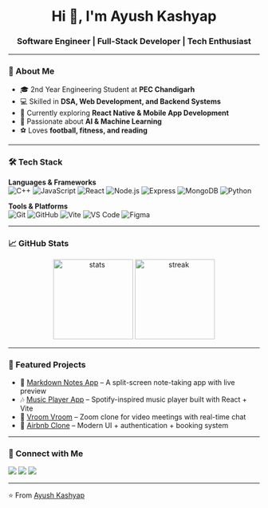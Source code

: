 <!-- Profile README for Ayush Kashyap -->

<h1 align="center">Hi 👋, I'm Ayush Kashyap</h1>
<h3 align="center">Software Engineer | Full-Stack Developer | Tech Enthusiast</h3>

---

### 🚀 About Me
- 🎓 2nd Year Engineering Student at **PEC Chandigarh**
- 💻 Skilled in **DSA, Web Development, and Backend Systems**
- 📱 Currently exploring **React Native & Mobile App Development**
- 🤖 Passionate about **AI & Machine Learning**
- ⚽ Loves **football, fitness, and reading**

---

### 🛠️ Tech Stack

**Languages & Frameworks**  
![C++](https://img.shields.io/badge/-C++-00599C?logo=cplusplus&logoColor=white)    ![JavaScript](https://img.shields.io/badge/-JavaScript-F7DF1E?logo=javascript&logoColor=black)    ![React](https://img.shields.io/badge/-React-61DAFB?logo=react&logoColor=black)    ![Node.js](https://img.shields.io/badge/-Node.js-339933?logo=node.js&logoColor=white)    ![Express](https://img.shields.io/badge/-Express.js-000000?logo=express&logoColor=white)    ![MongoDB](https://img.shields.io/badge/-MongoDB-47A248?logo=mongodb&logoColor=white)    ![Python](https://img.shields.io/badge/-Python-3776AB?logo=python&logoColor=white)

**Tools & Platforms**  
![Git](https://img.shields.io/badge/-Git-F05032?logo=git&logoColor=white)    ![GitHub](https://img.shields.io/badge/-GitHub-181717?logo=github&logoColor=white)    ![Vite](https://img.shields.io/badge/-Vite-646CFF?logo=vite&logoColor=white)    ![VS Code](https://img.shields.io/badge/-VS%20Code-007ACC?logo=visual-studio-code&logoColor=white)    ![Figma](https://img.shields.io/badge/-Figma-F24E1E?logo=figma&logoColor=white)

---

### 📈 GitHub Stats

<p align="center">
  <img src="https://github-readme-stats.vercel.app/api?username=ayushkashyap&show_icons=true&theme=tokyonight" alt="stats" height="160"/>
  <img src="https://github-readme-streak-stats.herokuapp.com/?user=ayushkashyap&theme=tokyonight" alt="streak" height="160"/>
</p>

---

### 🌟 Featured Projects
- 📝 [Markdown Notes App](https://github.com/yourusername/markdown-notes) – A split-screen note-taking app with live preview  
- 🎶 [Music Player App](https://github.com/yourusername/music-player) – Spotify-inspired music player built with React + Vite  
- 💬 [Vroom Vroom](https://github.com/yourusername/vroom-vroom) – Zoom clone for video meetings with real-time chat  
- 🏡 [Airbnb Clone](https://github.com/yourusername/airbnb-clone) – Modern UI + authentication + booking system  

---

### 🤝 Connect with Me
<p align="left">
<a href="https://www.linkedin.com/in/ayushkashyap" target="_blank"><img src="https://img.shields.io/badge/-LinkedIn-0077B5?logo=linkedin&logoColor=white"/></a>
<a href="mailto:ayushkashyap@example.com"><img src="https://img.shields.io/badge/-Gmail-D14836?logo=gmail&logoColor=white"/></a>
<a href="https://github.com/ayushkashyap"><img src="https://img.shields.io/badge/-GitHub-181717?logo=github&logoColor=white"/></a>
</p>

---

⭐️ From [Ayush Kashyap](https://github.com/ayushkashyap)
